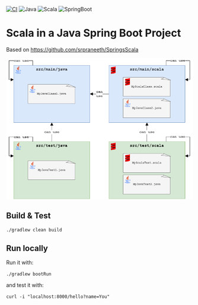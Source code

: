 [![CI](https://github.com/rogervinas/scala-java-spring-boot/actions/workflows/gradle.yml/badge.svg?branch=master)](https://github.com/rogervinas/scala-java-spring-boot/actions/workflows/gradle.yml)
![Java](https://img.shields.io/badge/Java-21-blue?labelColor=black)
![Scala](https://img.shields.io/badge/Scala3-3.4.0-blue?labelColor=black)
![SpringBoot](https://img.shields.io/badge/SpringBoot-3.2.4-blue?labelColor=black)

# Scala in a Java Spring Boot Project

Based on https://github.com/srpraneeth/SpringsScala

![Diagram](doc/diagram.png)

## Build & Test

```
./gradlew clean build
```

## Run locally

Run it with:

```
./gradlew bootRun
```

and test it with:

```
curl -i "localhost:8000/hello?name=You"
```
